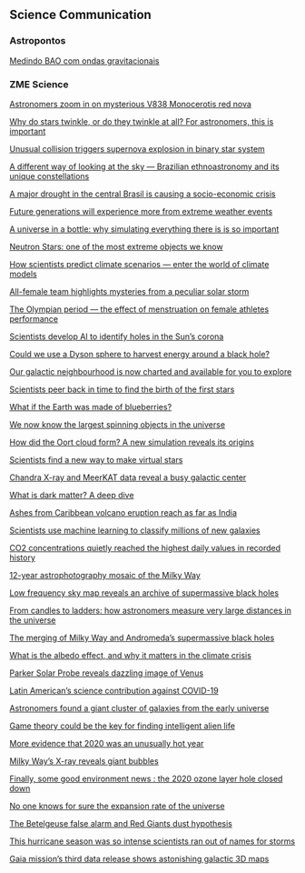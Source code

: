 ## Science Communication

### Astropontos

<p> <a href = "https://astropontos.org/2021/11/10/medindo-bao-com-ondas-gravitacionais/">Medindo BAO com ondas gravitacionais</a> </p>

### ZME Science

<p> <a href = "https://www.zmescience.com/science/astronomers-zoom-in-on-mysterious-v838-monocerotis-red-nova/">Astronomers zoom in on mysterious V838 Monocerotis red nova </a> </p>


<p> <a href = "https://www.zmescience.com/other/feature-post/why-stars-twinkle-10112021/"> Why do stars twinkle, or do they twinkle at all? For astronomers, this is important
 </a></p>

<p> <a href = "https://www.zmescience.com/space/unusual-collision-supernova-star-29102021/"> Unusual collision triggers supernova explosion in binary star system
</a> </p>

<p> <a href = "https://www.zmescience.com/science/ethnoastronomy-brazilian-american-28102021/" > A different way of looking at the sky — Brazilian ethnoastronomy and its unique constellations </a> </p>

<p> <a href = "https://www.zmescience.com/science/a-major-drought-in-the-central-brasil-is-causing-a-socio-economic-crisis/"> A major drought in the central Brasil is causing a socio-economic crisis </a> </p>

<p> <a href = "https://www.zmescience.com/ecology/climate/future-generations-will-experience-more-from-extreme-weather-events/"> Future generations will experience more from extreme weather events </a> </p>

<p> <a href = "https://www.zmescience.com/science/a-universe-in-a-bottle-why-simulating-everything-there-is-is-so-important/"> A universe in a bottle: why simulating everything there is is so important </a> </p>

<p> <a href="https://www.zmescience.com/space/neutron-star-feature/"> Neutron Stars: one of the most extreme objects we know
</a> </p>

<p> <a href="https://www.zmescience.com/ecology/climate/climate-models-what-how-30082021/">How scientists predict climate scenarios — enter the world of climate models
 </a> </p>

<p> <a href="https://www.zmescience.com/science/all-female-team-highlights-mysteries-from-a-peculiar-solar-storm/"> All-female team highlights mysteries from a peculiar solar storm
</a> </p>

<p> <a href="https://www.zmescience.com/science/the-olympian-period-the-effect-of-menstruation-on-female-athletes-performance/"> The Olympian period — the effect of menstruation on female athletes performance
</a> </p>

<p> <a href="https://www.zmescience.com/science/scientists-develop-ai-to-identify-holes-in-the-suns-corona/"> Scientists develop AI to identify holes in the Sun’s corona
</a> </p>

<p> <a href="https://www.zmescience.com/science/could-we-use-a-dyson-sphere-to-harvest-energy-around-a-black-hole/"> Could we use a Dyson sphere to harvest energy around a black hole?
</a> </p>

<p> <a href="https://www.zmescience.com/other/astropicture/our-galactic-neighbourhood-is-now-charted-and-available-for-you-to-explore/">Our galactic neighbourhood is now charted and available for you to explore
 </a> </p>

<p> <a href="https://www.zmescience.com/space/astronomy-space/scientists-peer-back-in-time-to-find-the-birth-of-the-first-stars/">Scientists peer back in time to find the birth of the first stars</a> </p>

<p> <a href="https://www.zmescience.com/science/what-if-earth-was-made-of-blueberries/"> What if the Earth was made of blueberries?
</a> </p>

<p> <a href="https://www.zmescience.com/science/astronomy/we-now-know-the-largest-spinning-objects-in-the-universe/"> We now know the largest spinning objects in the universe
</a> </p>

<p> <a href="https://www.zmescience.com/science/how-did-the-oort-cloud-form-a-new-simulation-reveals-its-origins/"> How did the Oort cloud form? A new simulation reveals its origins
</a> </p>

<p> <a href="https://www.zmescience.com/science/making-virtual-stars/">Scientists find a new way to make virtual stars</a> </p>

<p> <a href="https://www.zmescience.com/science/chandra-x-ray-and-meerkat-data-reveal-a-busy-galactic-center/"> Chandra X-ray and MeerKAT data reveal a busy galactic center
</a> </p>

<p> <a href="https://www.zmescience.com/science/physics/what-is-dark-matter/"> What is dark matter? A deep dive
</a> </p>

<p> <a href="https://www.zmescience.com/science/ashes-from-caribbean-volcano-eruption-reach-as-far-as-india/">Ashes from Caribbean volcano eruption reach as far as India
 </a> </p>

<p> <a href="https://www.zmescience.com/science/scientists-use-machine-learning-to-classify-millions-of-new-galaxies/"> Scientists use machine learning to classify millions of new galaxies</a> </p>

<p> <a href="https://www.zmescience.com/ecology/climate/co2-concentrations-quietly-reached-the-highest-daily-values-in-recorded-history/"> CO2 concentrations quietly reached the highest daily values in recorded history
</a> </p>

<p> <a href="https://www.zmescience.com/other/astropicture/12-year-astrophotography-mosaic-of-the-milky-way/"> 12-year astrophotography mosaic of the Milky Way
</a> </p>

<p> <a href="https://www.zmescience.com/science/astronomy/low-frequency-sky-map-reveals-an-archive-of-supermassive-black-holes/"> Low frequency sky map reveals an archive of supermassive black holes
</a> </p>

<p> <a href="https://www.zmescience.com/other/feature-post/universal-expansion-ladder-15032021/">From candles to ladders: how astronomers measure very large distances in the universe
 </a> </p>

<p> <a href="https://www.zmescience.com/space/the-merging-of-milky-way-and-andromedas-supermassive-black-holes/"> The merging of Milky Way and Andromeda’s supermassive black holes
</a> </p>

<p> <a href="https://www.zmescience.com/other/feature-post/the-albedo-effect-05032021/"> What is the albedo effect, and why it matters in the climate crisis</a> </p>

<p> <a href="https://www.zmescience.com/science/parker-solar-probe-reveals-an-dazzling-image-of-venus/"> Parker Solar Probe reveals dazzling image of Venus
</a> </p>

<p> <a href="https://www.zmescience.com/science/news-science/latin-americans-science-contribution-against-covid-19/"> Latin American’s science contribution against COVID-19
</a> </p>

<p> <a href="https://www.zmescience.com/space/astronomers-found-a-giant-cluster-of-galaxies-from-the-early-universe/"> Astronomers found a giant cluster of galaxies from the early universe</a> </p>

<p> <a href="https://www.zmescience.com/space/seti-strategy-game-theory-09022021/"> Game theory could be the key for finding intelligent alien life
</a> </p>

<p> <a href="https://www.zmescience.com/science/news-science/more-evidence-that-2020-was-an-unusually-hot-year/"> More evidence that 2020 was an unusually hot year
</a> </p>

<p> <a href="https://www.zmescience.com/science/milky-ways-x-ray-reveals-giant-bubbles/"> Milky Way’s X-ray reveals giant bubbles</a> </p>

<p> <a href="https://www.zmescience.com/science/finally-some-good-environment-news-the-2020-ozone-layer-hole-closed-down/">Finally, some good environment news : the 2020 ozone layer hole closed down </a></p>

<p> <a href="https://www.zmescience.com/space/no-one-knows-for-sure-the-expansion-rate-of-the-universe/">No one knows for sure the expansion rate of the universe
 </a> </p>

<p> <a href="https://www.zmescience.com/science/the-betelgeuse-false-alarm-and-red-giants-dust-hypothesis/"> The Betelgeuse false alarm and Red Giants dust hypothesis</a></p>

<p> <a href="https://www.zmescience.com/ecology/climate/this-hurricane-season-was-so-intense-scientists-ran-out-of-names-for-storms/">This hurricane season was so intense scientists ran out of names for storms</a> </p>

<p> <a href="https://www.zmescience.com/science/astronomy/gaia-mission-galaxy-map-12102020/">Gaia mission’s third data release shows astonishing galactic 3D maps
</a> </p>
